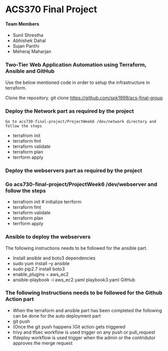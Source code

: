 
# ACS370 Final Project 
#### Team Members
* Sunil Shrestha
* Abhishek Dahal
* Sujan Panthi
* Meheraj Maharjan
### Two-Tier Web Application Automation using Terraform, Ansible and GitHub
Use the below mentioned code in order to setup the infrastructure in terraform.

Clone the repository.
git clone https://github.com/spk1999/acs-final-group

### Deploy the Network part as required by the project
	Go to acs730-final-project/ProjectWeek6 /dev/network directory and follow the steps
*	terrafrom init 
*	terraform fmt
*	terraform validate
*	terraform plan
*	terrform apply
### Deploy the webservers part as required by the project

### Go acs730-final-project/ProjectWeek6 /dev/webserver and follow the steps

*	terrafrom init # initialize terrform
*	terraform fmt
*	terraform validate
*	terraform plan
*	terrform apply

### Ansible to deploy the webservers
The following instructions needs to be followed for the ansible part.
*	Install ansible and boto3 dependencies 
*	sudo yum install –y ansible
*	sudo pip2.7 install boto3 
*	enable_plugins = aws_ec2 
*	ansible-playbook -i aws_ec2.yaml playbook3.yaml 
 GitHub 

### The following Instructions needs to be followed for the Github Action part
*	When the terraform and ansible part has been completed the following can be done for the auto deployment part
*	git push
*	(Once the git push happens )Git action gets triggered
*	trivy and tfsec workflow is used trigger on any push or pull_request
*	tfdeploy workflow is used trigger when the admin or the contridutor approves the merge request


